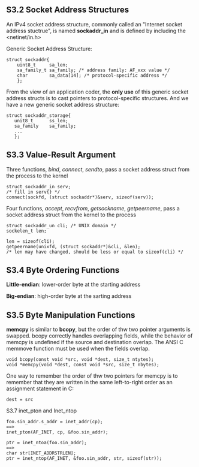 S3.2 Socket Address Structures
------------------------------
An IPv4 socket address structure, commonly called an "Internet socket address stuctrue", is named **sockaddr_in** and is defined by including the \<netinet/in.h\>

Generic Socket Address Structure: 

    struct sockaddr{
        uint8_t     sa_len;
        sa_family_t sa_family; /* address family: AF_xxx value */
        char        sa_data[14]; /* protocol-specific address */
        };

From the view of an application coder, the **only use** of this generic socket address structs is to cast pointers to protocol-specific structures. And we have a new generic socket address structure:
    
    struct sockaddr_storage{
       unit8_t      ss_len;
       sa_family    sa_family;
       ...
       };

S3.3 Value-Result Argument
--------------------------
Three functions, *bind*, *connect*, *sendto*, pass a socket address struct from the process to the kernel
    
    struct sockaddr_in serv;
    /* fill in serv{} */
    connect(sockfd, (struct sockaddr*)&serv, sizeof(serv));

Four functions, *accept*, *recvfrom*, *getsockname*, *getpeername*, pass a socket address struct from the kernel to the process
    
    struct sockaddr_un cli; /* UNIX domain */
    sockelen_t len;
    
    len = sizeof(cli);
    getpeername(unixfd, (struct sockaddr*)&cli, &len);
    /* len may have changed, should be less or equal to sizeof(cli) */

S3.4 Byte Ordering Functions
---------------------------
**Little-endian**: lower-order byte at the starting address

**Big-endian**: high-order byte at the sarting address

S3.5 Byte Manipulation Functions
--------------------------------
**memcpy** is similar to **bcopy**, but the order of thw two pointer arguments is swapped. bcopy correctly handles overlapping fields, while the behavior of memcpy is undefined if the source and destination overlap. The ANSI C memmove function must be used when the fields overlap.
    
    void bcopy(const void *src, void *dest, size_t ntytes);
    void *memcpy(void *dest, const void *src, size_t nbytes);

One way to remember the order of thw two pointers for memcpy is to remember that they are written in the same left-to-right order as an assignment statement in C:
    
    dest = src

S3.7 inet_pton and Inet_ntop
    
    foo.sin_addr.s_addr = inet_addr(cp);
    ==>
    inet_pton(AF_INET, cp, &foo.sin_addr);

    ptr = inet_ntoa(foo.sin_addr);
    ==>
    char str[INET_ADDRSTRLEN];
    ptr = inet_ntop(AF_INET, &foo.sin_addr, str, sizeof(str));

